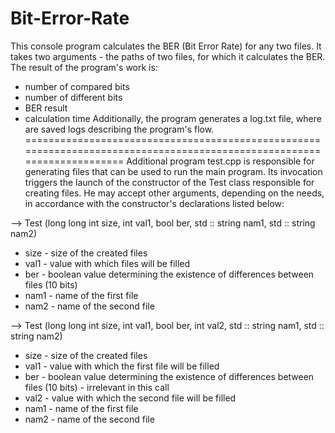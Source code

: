 # Bit-Error-Rate
This console program calculates the BER (Bit Error Rate) for any two files.
It takes two arguments - the paths of two files, for which it calculates the BER.
The result of the program's work is:
- number of compared bits
- number of different bits
- BER result
- calculation time
Additionally, the program generates a log.txt file, where are saved logs describing the program's flow.
=======================================================================================================================
Additional program test.cpp is responsible for generating files that can be used to run the main program.
Its invocation triggers the launch of the constructor of the Test class responsible for creating files. 
He may accept other arguments, depending on the needs, in accordance with the constructor's declarations listed below:

--> Test (long long int size, int val1, bool ber, std :: string nam1, std :: string nam2)
- size - size of the created files
- val1 - value with which files will be filled
- ber - boolean value determining the existence of differences between files (10 bits)
- nam1 - name of the first file
- nam2 - name of the second file

--> Test (long long int size, int val1, bool ber, int val2, std :: string nam1, std :: string nam2)
- size - size of the created files
- val1 - value with which the first file will be filled
- ber - boolean value determining the existence of differences between files (10 bits) - irrelevant in this call
- val2 - value with which the second file will be filled
- nam1 - name of the first file
- nam2 - name of the second file